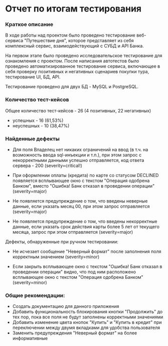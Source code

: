 # Отчет по итогам тестирования

### Краткое описание

В ходе работы над проектом было проведено тестирование веб-сервиса "Путешествие дня", которое представляет из себя комплексный сервис, взаимодействующий с СУБД и API Банка.

На первом  этапе было проведено исследовательское тестирование для ознакомления с проектом. После написания автотестов было проведено автоматизированное тестирование сервиса, включающее в себя проверку позитивных и негативных сценариев покупки тура, тестирование UI, БД, API.

Тестирование проведено для двух БД - MySQL и PostgreSQL.

### Количество тест-кейсов

Общее количество тест-кейсов - 26 (4 позитивных, 22 негативных)

* успешных - 16 (61,53%)
* неуспешных - 10 (38,47%)

### Найденные дефекты

* Для поля Владелец нет никаких ограничений на ввод (в т.ч. на возможность ввода sql-инъекции и т.п.), при этом запрос с некорректными данными успешно отправляется, код ответа сервера - 200 (severity=critical!)

* При оформлении оплаты (кредита) по карте со статусом DECLINED появляется всплывающее окно с текстом "Операция одобрена Банком", вместо "Ошибка! Банк отказал в проведении операции" (severity=major)

* Не появляется предупреждение о том, что введены неверные данные, если указать месяц 00, при этом запрос отправляется (severity=major)

* Не появляется предупреждение о том, что введены некорректные данные, если указать срок действия карты более 5 лет от текущего месяца, запрос при этом отправляется (severity=major)

Дефекты, обнаруженные при ручном тестировании:

* Не исчезает сообщение "Неверный формат" после заполнения поля корректным значением (severity=minor)

* Если закрыть всплывающее окно с текстом "Ошибка! Банк отказал в проведении операции" видно, что под ним расположено всплывающее окно с текстом "Операция одобрена Банком" (severity=minor)

### Общие рекомендации:

* Создать документацию для данного приложения
* Добавить функциональность блокирования кнопки "Продолжить" до тех пор, пока все поля не будут заполнены корректными значениями
* Добавить изменение цвета кнопок "Купить" и "Купить в кредит" при переключении между двумя вкладками для удобства пользователя
* Заменить предупреждения "Неверный формат" на более информативные

